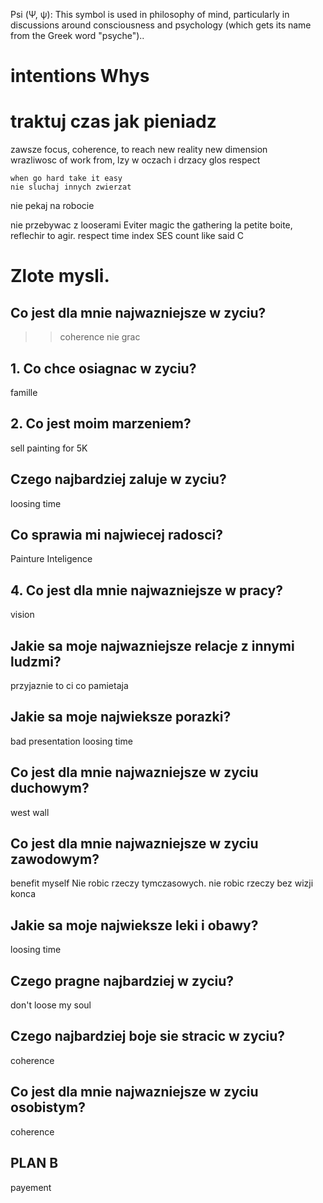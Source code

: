 Psi (Ψ, ψ): This symbol is used in philosophy of mind, particularly in discussions around consciousness and psychology (which gets its name from the Greek word "psyche")..

# intentions Whys

# traktuj czas jak pieniadz


zawsze focus, coherence, to reach new reality new dimension    
    wrazliwosc of work from,     lzy w oczach i drzacy glos
    respect
    
    when go hard take it easy
    nie sluchaj innych zwierzat 
    
nie pekaj na robocie

nie przebywac z looserami
Eviter magic the gathering 
la petite boite, reflechir to agir. 
respect time
    index
        SES 
        count like said C




# Zlote mysli.

## Co jest dla mnie najwazniejsze w zyciu?
>>coherence
>>nie grac 


## 1. Co chce osiagnac w zyciu?
famille

## 2. Co jest moim marzeniem?
sell painting for 5K

## Czego najbardziej zaluje w zyciu?
loosing time

## Co sprawia mi najwiecej radosci?
Painture
Inteligence


## 4. Co jest dla mnie najwazniejsze w pracy?
vision

## Jakie sa moje najwazniejsze relacje z innymi ludzmi?
przyjaznie to ci co pamietaja 

## Jakie sa moje najwieksze porazki?
bad presentation
loosing time

## Co jest dla mnie najwazniejsze w zyciu duchowym?
west wall

## Co jest dla mnie najwazniejsze w zyciu zawodowym?
benefit myself
Nie robic rzeczy tymczasowych. 
nie robic rzeczy bez wizji konca

## Jakie sa moje najwieksze leki i obawy?
loosing time

## Czego pragne najbardziej w zyciu?
don't loose my soul

## Czego najbardziej boje sie stracic w zyciu?
coherence

## Co jest dla mnie najwazniejsze w zyciu osobistym?
coherence

## PLAN B
payement



